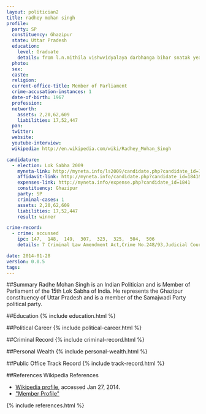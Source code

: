 ```yaml
---
layout: politician2
title: radhey mohan singh
profile: 
  party: SP
  constituency: Ghazipur
  state: Uttar Pradesh
  education: 
    level: Graduate
    details: from l.n.mithila vishwvidyalaya darbhanga bihar snatak year 1986
  photo: 
  sex: 
  caste: 
  religion: 
  current-office-title: Member of Parliament
  crime-accusation-instances: 1
  date-of-birth: 1967
  profession: 
  networth: 
    assets: 2,20,62,609
    liabilities: 17,52,447
  pan: 
  twitter: 
  website: 
  youtube-interview: 
  wikipedia: http://en.wikipedia.com/wiki/Radhey_Mohan_Singh

candidature: 
  - election: Lok Sabha 2009
    myneta-link: http://myneta.info/ls2009/candidate.php?candidate_id=1841
    affidavit-link: http://myneta.info/candidate.php?candidate_id=1841&scan=original
    expenses-link: http://myneta.info/expense.php?candidate_id=1841
    constituency: Ghazipur 
    party: SP
    criminal-cases: 1
    assets: 2,20,62,609
    liabilities: 17,52,447
    result: winner 

crime-record: 
  - crime: accussed
    ipc: 147,  148,  149,  307,  323,  325,  504,  506
    details: 7 Criminal Law Amendment Act,Crime No.248/93,Judicial Court Magistrate Saidpur,Ghajipur,Case No.218/2003 

date: 2014-01-28
version: 0.0.5
tags: 
---
```

##Summary
Radhe Mohan Singh is an Indian Politician and is Member of Parliament of the 15th Lok Sabha of India. He represents the Ghazipur constituency of Uttar Pradesh and is a member of the Samajwadi Party political party.




##Education
{% include education.html %}


##Political Career
{% include political-career.html %}


##Criminal Record
{% include criminal-record.html %}


##Personal Wealth
{% include personal-wealth.html %}


##Public Office Track Record
{% include track-record.html %}


##References
Wikipedia References
- [Wikipedia profile]({{page.profile.wikipedia}}), accessed Jan 27, 2014.
- ["Member Profile"][wiki1]

[wiki1]: http://164.100.47.132/LssNew/members/former_Biography.aspx?mpsno=4307


{% include references.html %}
